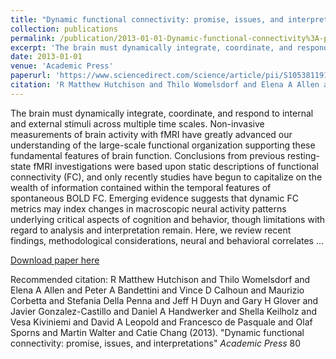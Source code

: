 ```yaml
---
title: "Dynamic functional connectivity: promise, issues, and interpretations"
collection: publications
permalink: /publication/2013-01-01-Dynamic-functional-connectivity%3A-promise%2C-issues%2C-and-interpretations
excerpt: 'The brain must dynamically integrate, coordinate, and respond to internal and external stimuli across multiple time scales. Non-invasive measurements of brain activity with fMRI have greatly advanced our understanding of the large-scale functional organization supporting these fundamental features of brain function. Conclusions from previous resting-state fMRI investigations were based upon static descriptions of functional connectivity (FC), and only recently studies have begun to capitalize on the wealth of information contained within the temporal features of spontaneous BOLD FC. Emerging evidence suggests that dynamic FC metrics may index changes in macroscopic neural activity patterns underlying critical aspects of cognition and behavior, though limitations with regard to analysis and interpretation remain. Here, we review recent findings, methodological considerations, neural and behavioral correlates …'
date: 2013-01-01
venue: 'Academic Press'
paperurl: 'https://www.sciencedirect.com/science/article/pii/S105381191300579X'
citation: 'R Matthew Hutchison and Thilo Womelsdorf and Elena A Allen and Peter A Bandettini and Vince D Calhoun and Maurizio Corbetta and Stefania Della Penna and Jeff H Duyn and Gary H Glover and Javier Gonzalez-Castillo and Daniel A Handwerker and Shella Keilholz and Vesa Kiviniemi and David A Leopold and Francesco de Pasquale and Olaf Sporns and Martin Walter and Catie Chang (2013). &quot;Dynamic functional connectivity: promise, issues, and interpretations&quot; <i>Academic Press</i> 80'
---
```

The brain must dynamically integrate, coordinate, and respond to internal and external stimuli across multiple time scales. Non-invasive measurements of brain activity with fMRI have greatly advanced our understanding of the large-scale functional organization supporting these fundamental features of brain function. Conclusions from previous resting-state fMRI investigations were based upon static descriptions of functional connectivity (FC), and only recently studies have begun to capitalize on the wealth of information contained within the temporal features of spontaneous BOLD FC. Emerging evidence suggests that dynamic FC metrics may index changes in macroscopic neural activity patterns underlying critical aspects of cognition and behavior, though limitations with regard to analysis and interpretation remain. Here, we review recent findings, methodological considerations, neural and behavioral correlates …

[Download paper here](https://www.sciencedirect.com/science/article/pii/S105381191300579X)

Recommended citation: R Matthew Hutchison and Thilo Womelsdorf and Elena A Allen and Peter A Bandettini and Vince D Calhoun and Maurizio Corbetta and Stefania Della Penna and Jeff H Duyn and Gary H Glover and Javier Gonzalez-Castillo and Daniel A Handwerker and Shella Keilholz and Vesa Kiviniemi and David A Leopold and Francesco de Pasquale and Olaf Sporns and Martin Walter and Catie Chang (2013). "Dynamic functional connectivity: promise, issues, and interpretations" <i>Academic Press</i> 80